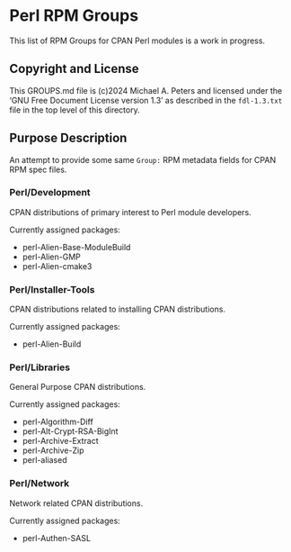 Perl RPM Groups
===============

This list of RPM Groups for CPAN Perl modules is a work in progress.

Copyright and License
---------------------

This GROUPS.md file is (c)2024 Michael A. Peters and licensed under the ‘GNU
Free Document License version 1.3’ as described in the `fdl-1.3.txt` file in the
top level of this directory.

Purpose Description
-------------------

An attempt to provide some same `Group:` RPM metadata fields for CPAN RPM spec
files.


### Perl/Development

CPAN distributions of primary interest to Perl module developers.

Currently assigned packages:

* perl-Alien-Base-ModuleBuild
* perl-Alien-GMP
* perl-Alien-cmake3


### Perl/Installer-Tools

CPAN distributions related to installing CPAN distributions.

Currently assigned packages:

* perl-Alien-Build


### Perl/Libraries

General Purpose CPAN distributions.

Currently assigned packages:

* perl-Algorithm-Diff
* perl-Alt-Crypt-RSA-BigInt
* perl-Archive-Extract
* perl-Archive-Zip
* perl-aliased


### Perl/Network

Network related CPAN distributions.

Currently assigned packages:

* perl-Authen-SASL

